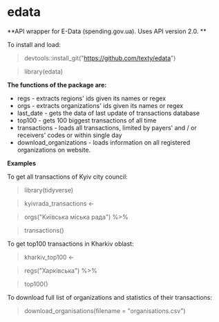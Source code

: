 # edata
**API wrapper for E-Data (spending.gov.ua). Uses API version 2.0. **

To install and load:
>devtools::install_git("https://github.com/texty/edata")

>library(edata)

**The functions of the package are:**


  * regs - extracts regions' ids given its names or regex
  * orgs - extracts organizations' ids given its names or regex
  * last_date - gets the data of last update of transactions database
  * top100 - gets 100 biggest transactions of all time
  * transactions - loads all transactions, limited by payers' and / or receivers' codes or within single day
  * download_organizations - loads information on all registered organizations on website.


**Examples**

To get all transactions of Kyiv city council:

>library(tidyverse)

>kyivrada_transactions <- 

>  orgs("Київська міська рада") %>%

>  transactions()

To get top100 transactions in Kharkiv oblast:

>kharkiv_top100 <- 

>  regs("Харківська") %>%

>  top100()

To download full list of organizations and statistics of their transactions:

>download_organisations(filename = "organisations.csv")
